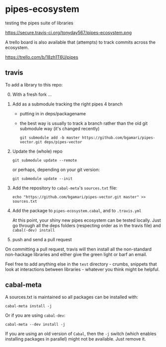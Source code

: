 pipes-ecosystem
===============

testing the pipes suite of libraries

https://secure.travis-ci.org/tonyday567/pipes-ecosystem.png

A trello board is also available that (attempts) to track commits across the ecosystem.

https://trello.com/b/18zh1T6U/pipes

## travis

To add a library to this repo:

0. With a fresh fork ...

1. Add as a submodule tracking the right pipes 4 branch
   - putting in in deps/packagename
   - the best way is usually to track a branch rather than the old git submodule way (it's changed recently)

     ```
     git submodule add -b master https://github.com/bgamari/pipes-vector.git deps/pipes-vector
     ```

2. Update the (whole) repo

   ```
   git submodule update --remote
   ```

   or perhaps, depending on your git version:

   ```
   git submodule update --init
   ```

3. Add the repository to `cabal-meta`'s `sources.txt` file:

   ```
   echo "https://github.com/bgamari/pipes-vector.git master" >> sources.txt
   ```

4. Add the package to `pipes-ecosystem.cabal`, and to `.travis.yml`

   At this point, your shiny new pipes ecosystem can be tested locally.  Just go through all the deps folders (respecting order as in the travis file) and `cabal(-dev) install`

5. push and send a pull request

On committing a pull request, travis will then install all the non-standard non-hackage libraries and either give the green light or barf an email.


Feel free to add anything else in the `test` directory - crumbs, snippets that look at interactions between libraries - whatever you think might be helpful.

## cabal-meta

A sources.txt is maintained so all packages can be installed with:

    cabal-meta install -j

Or if you are using `cabal-dev`:

    cabal-meta --dev install -j

If you are using an old version of `Cabal`, then the `-j` switch (which enables
installing packages in parallel) might not be available. Just remove it.



